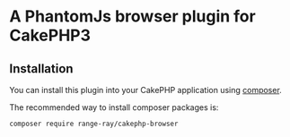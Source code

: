 # A PhantomJs browser plugin for CakePHP3 

## Installation

You can install this plugin into your CakePHP application using [composer](http://getcomposer.org).

The recommended way to install composer packages is:

```
composer require range-ray/cakephp-browser
```
